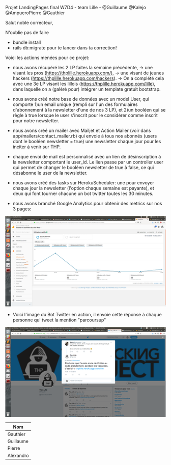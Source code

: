 Projet LandingPages final W7D4 - team Lille - @Guillaume @Kalejo @AmpueroPierre @Gauthier

Salut noble correcteur, 

N'oublie pas de faire 
- bundle install
- rails db:migrate
pour te lancer dans ta correction!


Voici les actions menées pour ce projet: 

- nous avons récupéré les 2 LP faites la semaine précédente,
    -> une visant les pros (https://thplille.herokuapp.com/), 
    -> une visant de jeunes hackers (https://thplille.herokuapp.com/hackers). 
    -> On a complété cela avec une 3e LP visant les lillois (https://thplille.herokuapp.com/lille), dans laquelle on a (galéré pour) intégrer un template gratuit bootstrap. 

- nous avons créé notre base de données avec un model User, qui comporte 1)un email unique (rempli sur l'un des formulaires d'abonnement à la newsletter d'une de nos 3 LP), et 2)un booléen qui se règle à true lorsque le user s'inscrit pour le considérer comme inscrit pour notre newsletter. 

- nous avons créé un mailer avec Mailjet et Action Mailer (voir dans app/mailers/contact_mailer.rb) qui envoie à tous nos abonnés (users dont le booléen newsletter = true) une newsletter chaque jour pour les inciter à venir sur THP. 

- chaque envoi de mail est personnalisé avec un lien de désinscription à la newsletter comportant le user_id. Le lien passe par un controller user qui permet de changer le booléen newsletter de true à false, ce qui désabonne le user de la newsletter. 

- nous avons créé des tasks sur HerokuScheduler: une pour envoyer chaque jour la newsletter (l'option chaque semaine est payante), et deux qui font tourner chacune un bot twitter toutes les 30 minutes. 

- nous avons branché Google Analytics pour obtenir des metrics sur nos 3 pages:

![bottwitter](Google_analytics.png)

- Voici l'image du Bot Twitter en action, il envoie cette réponse à chaque personne qui tweet la mention "parcoursup"

![bottwitter](Bot_twitter.png)

|Nom|
|---|
|Gauthier|
|Guillaume|
|Pierre|
|Alexandro|